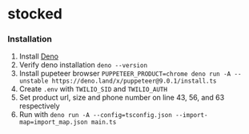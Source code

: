 # stocked

### Installation

1. Install [Deno](https://deno.land/)
2. Verify deno installation `deno --version`
3. Install pupeteer browser `PUPPETEER_PRODUCT=chrome deno run -A --unstable https://deno.land/x/puppeteer@9.0.1/install.ts`
4. Create `.env` with `TWILIO_SID` and `TWILIO_AUTH`
5. Set product url, size and phone number on line 43, 56, and 63 respectively
6. Run with `deno run -A --config=tsconfig.json --import-map=import_map.json main.ts`

